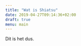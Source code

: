 ```yaml
---
title: "Wat is Shiatsu"
date: 2019-04-27T09:14:36+02:00
draft: true
menu: main
---
```


Dit is het dus.
